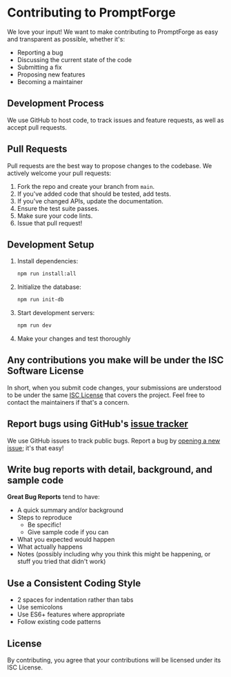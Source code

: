 # Contributing to PromptForge

We love your input! We want to make contributing to PromptForge as easy and transparent as possible, whether it's:

- Reporting a bug
- Discussing the current state of the code
- Submitting a fix
- Proposing new features
- Becoming a maintainer

## Development Process

We use GitHub to host code, to track issues and feature requests, as well as accept pull requests.

## Pull Requests

Pull requests are the best way to propose changes to the codebase. We actively welcome your pull requests:

1. Fork the repo and create your branch from `main`.
2. If you've added code that should be tested, add tests.
3. If you've changed APIs, update the documentation.
4. Ensure the test suite passes.
5. Make sure your code lints.
6. Issue that pull request!

## Development Setup

1. Install dependencies:
   ```bash
   npm run install:all
   ```

2. Initialize the database:
   ```bash
   npm run init-db
   ```

3. Start development servers:
   ```bash
   npm run dev
   ```

4. Make your changes and test thoroughly

## Any contributions you make will be under the ISC Software License

In short, when you submit code changes, your submissions are understood to be under the same [ISC License](http://choosealicense.com/licenses/isc/) that covers the project. Feel free to contact the maintainers if that's a concern.

## Report bugs using GitHub's [issue tracker](https://github.com/protocolus/promptforge/issues)

We use GitHub issues to track public bugs. Report a bug by [opening a new issue](https://github.com/protocolus/promptforge/issues/new); it's that easy!

## Write bug reports with detail, background, and sample code

**Great Bug Reports** tend to have:

- A quick summary and/or background
- Steps to reproduce
  - Be specific!
  - Give sample code if you can
- What you expected would happen
- What actually happens
- Notes (possibly including why you think this might be happening, or stuff you tried that didn't work)

## Use a Consistent Coding Style

* 2 spaces for indentation rather than tabs
* Use semicolons
* Use ES6+ features where appropriate
* Follow existing code patterns

## License

By contributing, you agree that your contributions will be licensed under its ISC License.